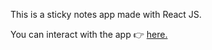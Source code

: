 This is a sticky notes app made with React JS.

You can interact with the app 👉 [here.](https://stevekaranja.github.io/stickynotes/)
